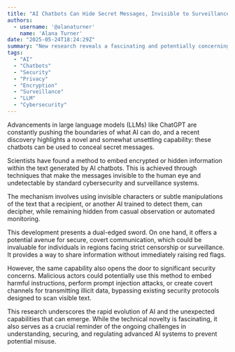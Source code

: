 ```yaml
---
title: "AI Chatbots Can Hide Secret Messages, Invisible to Surveillance"
authors:
  - username: '@alanaturner'
    name: 'Alana Turner'
date: "2025-05-24T18:24:29Z"
summary: "New research reveals a fascinating and potentially concerning capability of AI chatbots: the ability to embed hidden messages within seemingly normal conversations using techniques invisible to standard surveillance systems. This raises questions about both covert communication and potential security risks."
tags:
  - "AI"
  - "Chatbots"
  - "Security"
  - "Privacy"
  - "Encryption"
  - "Surveillance"
  - "LLM"
  - "Cybersecurity"
---
```


Advancements in large language models (LLMs) like ChatGPT are constantly pushing the boundaries of what AI can do, and a recent discovery highlights a novel and somewhat unsettling capability: these chatbots can be used to conceal secret messages.

Scientists have found a method to embed encrypted or hidden information within the text generated by AI chatbots. This is achieved through techniques that make the messages invisible to the human eye and undetectable by standard cybersecurity and surveillance systems.

The mechanism involves using invisible characters or subtle manipulations of the text that a recipient, or another AI trained to detect them, can decipher, while remaining hidden from casual observation or automated monitoring.

This development presents a dual-edged sword. On one hand, it offers a potential avenue for secure, covert communication, which could be invaluable for individuals in regions facing strict censorship or surveillance. It provides a way to share information without immediately raising red flags.

However, the same capability also opens the door to significant security concerns. Malicious actors could potentially use this method to embed harmful instructions, perform prompt injection attacks, or create covert channels for transmitting illicit data, bypassing existing security protocols designed to scan visible text.

This research underscores the rapid evolution of AI and the unexpected capabilities that can emerge. While the technical novelty is fascinating, it also serves as a crucial reminder of the ongoing challenges in understanding, securing, and regulating advanced AI systems to prevent potential misuse.
